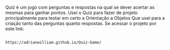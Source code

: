 Quiz é um jogo com perguntas e respostas na qual se dever acertar as mesmas para ganhar pontos.
Usei o Quiz para fazer de projeto principalmente para testar em certo a Orientação a Objetos
Que usei para a criação tanto das perguntas quanto respostas. 
Se acessar o projeto por este link:
                                                 
                                                     https://adrianwilliam.github.io/Quiz-Game/
